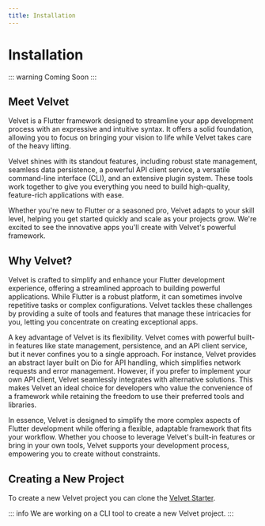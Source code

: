 ```yaml
---
title: Installation
---
```


# Installation

::: warning
Coming Soon
:::

## Meet Velvet

Velvet is a Flutter framework designed to streamline your app development process with an expressive and intuitive syntax. It offers a solid foundation, allowing you to focus on bringing your vision to life while Velvet takes care of the heavy lifting.

Velvet shines with its standout features, including robust state management, seamless data persistence, a powerful API client service, a versatile command-line interface (CLI), and an extensive plugin system. These tools work together to give you everything you need to build high-quality, feature-rich applications with ease.

Whether you're new to Flutter or a seasoned pro, Velvet adapts to your skill level, helping you get started quickly and scale as your projects grow. We're excited to see the innovative apps you'll create with Velvet's powerful framework.

## Why Velvet?

Velvet is crafted to simplify and enhance your Flutter development experience, offering a streamlined approach to building powerful applications. While Flutter is a robust platform, it can sometimes involve repetitive tasks or complex configurations. Velvet tackles these challenges by providing a suite of tools and features that manage these intricacies for you, letting you concentrate on creating exceptional apps.

A key advantage of Velvet is its flexibility. Velvet comes with powerful built-in features like state management, persistence, and an API client service, but it never confines you to a single approach. For instance, Velvet provides an abstract layer built on Dio for API handling, which simplifies network requests and error management. However, if you prefer to implement your own API client, Velvet seamlessly integrates with alternative solutions. This makes Velvet an ideal choice for developers who value the convenience of a framework while retaining the freedom to use their preferred tools and libraries.

In essence, Velvet is designed to simplify the more complex aspects of Flutter development while offering a flexible, adaptable framework that fits your workflow. Whether you choose to leverage Velvet's built-in features or bring in your own tools, Velvet supports your development process, empowering you to create without constraints.

## Creating a New Project

To create a new Velvet project you can clone the [Velvet Starter](https://github.com/dedecube/velvet-started).

::: info
We are working on a CLI tool to create a new Velvet project.
:::